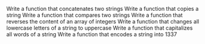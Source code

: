 Write a function that concatenates two strings
Write a function that copies a string
Write a function that compares two strings
Write a function that reverses the content of an array of integers
Write a function that changes all lowercase letters of a string to uppercase
Write a function that capitalizes all words of a string
Write a function that encodes a string into 1337
